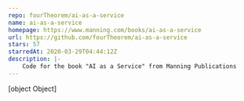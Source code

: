 ```yaml
---
repo: fourTheorem/ai-as-a-service
name: ai-as-a-service
homepage: https://www.manning.com/books/ai-as-a-service
url: https://github.com/fourTheorem/ai-as-a-service
stars: 57
starredAt: 2020-03-29T04:44:12Z
description: |-
    Code for the book "AI as a Service" from Manning Publications
---
```


[object Object]
